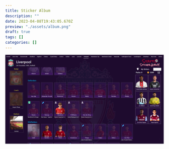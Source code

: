 ```yaml
---
title: Sticker Album
description: ""
date: 2023-04-08T19:43:05.670Z
preview: "./assets/album.png"
draft: true
tags: []
categories: []
---
```


![Album](./assets/album.png)